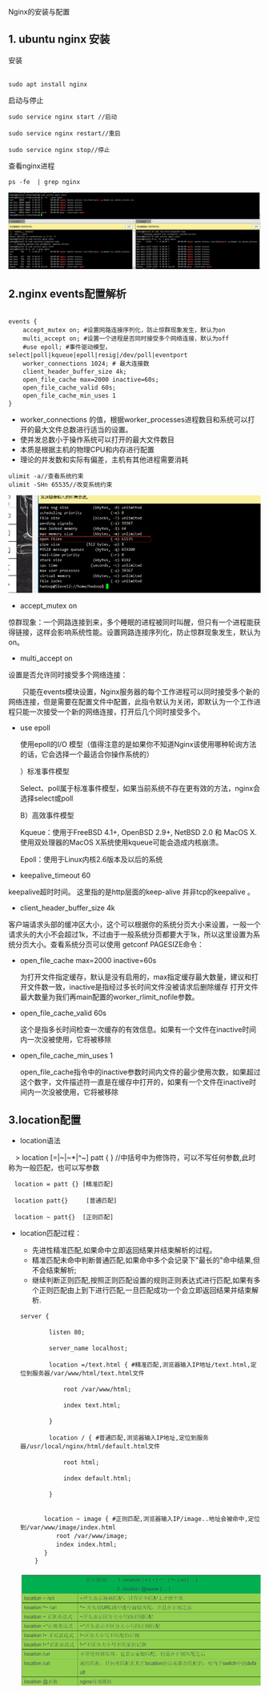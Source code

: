 Nginx的安装与配置

## 1. ubuntu nginx 安装

安装

```shell

sudo apt install nginx 
```

启动与停止

```
sudo service nginx start //启动

sudo service nginx restart//重启

sudo service nginx stop//停止

```

查看nginx进程

```she
ps -fe  | grep nginx
```

![1559219932611](assets/1559219932611.png)

## 2.nginx events配置解析

```

events {
    accept_mutex on; #设置网路连接序列化，防止惊群现象发生，默认为on
    multi_accept on; #设置一个进程是否同时接受多个网络连接，默认为off
    #use epoll; #事件驱动模型，select|poll|kqueue|epoll|resig|/dev/poll|eventport
    worker_connections 1024; # 最大连接数
    client_header_buffer_size 4k;
    open_file_cache max=2000 inactive=60s;
    open_file_cache_valid 60s;
    open_file_cache_min_uses 1
}
```

-  worker_connections 的值，根据worker_processes进程数目和系统可以打开的最大文件总数进行适当的设置。
  - 使并发总数小于操作系统可以打开的最大文件数目
  - 本质是根据主机的物理CPU和内存进行配置
  - 理论的并发数和实际有偏差，主机有其他进程需要消耗

```
ulimit -a//查看系统约束
ulimit -SHn 65535//改变系统约束
```

![1559220371987](assets/1559220371987.png)

- accept_mutex on

惊群现象：一个网路连接到来，多个睡眠的进程被同时叫醒，但只有一个进程能获得链接，这样会影响系统性能。设置网路连接序列化，防止惊群现象发生，默认为on。

- multi_accept on

设置是否允许同时接受多个网络连接：

　　只能在events模块设置，Nginx服务器的每个工作进程可以同时接受多个新的网络连接，但是需要在配置文件中配置，此指令默认为关闭，即默认为一个工作进程只能一次接受一个新的网络连接，打开后几个同时接受多个。

- use epoll

  使用epoll的I/O 模型（值得注意的是如果你不知道Nginx该使用哪种轮询方法的话，它会选择一个最适合你操作系统的）

  ）标准事件模型

  Select、poll属于标准事件模型，如果当前系统不存在更有效的方法，nginx会选择select或poll

  B）高效事件模型

  Kqueue：使用于FreeBSD 4.1+, OpenBSD 2.9+, NetBSD 2.0 和 MacOS X.使用双处理器的MacOS X系统使用kqueue可能会造成内核崩溃。

   Epoll：使用于Linux内核2.6版本及以后的系统

- keepalive_timeout 60

keepalive超时时间。 这里指的是http层面的keep-alive 并非tcp的keepalive 。

- client_header_buffer_size 4k

客户端请求头部的缓冲区大小，这个可以根据你的系统分页大小来设置，一般一个请求头的大小不会超过1k，不过由于一般系统分页都要大于1k，所以这里设置为系统分页大小。查看系统分页可以使用 getconf PAGESIZE命令：

- open_file_cache max=2000 inactive=60s

  为打开文件指定缓存，默认是没有启用的，max指定缓存最大数量，建议和打开文件数一致，inactive是指经过多长时间文件没被请求后删除缓存 打开文件最大数量为我们再main配置的worker_rlimit_nofile参数。

- open_file_cache_valid 60s

  这个是指多长时间检查一次缓存的有效信息。如果有一个文件在inactive时间内一次没被使用，它将被移除

- open_file_cache_min_uses 1

  open_file_cache指令中的inactive参数时间内文件的最少使用次数，如果超过这个数字，文件描述符一直是在缓存中打开的，如果有一个文件在inactive时间内一次没被使用，它将被移除

## 3.location配置

- location语法

　> location [=|~|~*|^~] patt { }  //中括号中为修饰符，可以不写任何参数,此时称为一般匹配，也可以写参数

```shell
　location = patt {} [精准匹配]

　location patt{}     [普通匹配]

　location ~ patt{}  [正则匹配]
```

- location匹配过程：

  - 先进性精准匹配,如果命中立即返回结果并结束解析的过程。
  - 精准匹配未命中判断普通匹配,如果命中多个会记录下"最长的"命中结果,但不会结束解析;
  - 继续判断正则匹配,按照正则匹配设置的规则正则表达式进行匹配,如果有多个正则匹配由上到下进行匹配,一旦匹配成功一个会立即返回结果并结束解析.

  ```shell
  server {
  
          listen 80; 
  
          server_name localhost; 
  
          location =/text.html { #精准匹配,浏览器输入IP地址/text.html,定位到服务器/var/www/html/text.html文件
  
              root /var/www/html;   
  
              index text.html;
  
          }
  
          location / { #普通匹配,浏览器输入IP地址,定位到服务器/usr/local/nginx/html/default.html文件
  
              root html;   
  
              index default.html;
  
          }
  
  
  　　　　location ~ image { #正则匹配,浏览器输入IP/image..地址会被命中,定位到/var/www/image/index.html
  　　　　　　root /var/www/image;
  　　　　　　index index.html;
  　　　　}
      }
  ```

  ![1559223468959](assets/1559223468959.png)
